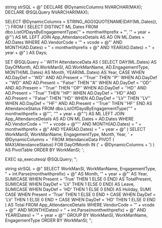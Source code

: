 string strSQL = @"
DECLARE @DynamicColumns NVARCHAR(MAX);
DECLARE @SQLQuery NVARCHAR(MAX);

SELECT @DynamicColumns = STRING_AGG(QUOTENAME(DAY(ML.Dates)), ',')
FROM (
    SELECT DISTINCT ML.Dates
    FROM dbo.ListOfDaysByEngagementType('" + monthwithprefix + "', '" + year + @"') AS ML
    LEFT JOIN App_AttendanceDetails AS AD ON ML.Dates = AD.Dates
    WHERE AD.VendorCode = '" + vcode + @"'
      AND MONTH(AD.Dates) = " + monthwithprefix + @"
      AND YEAR(AD.Dates) = " + year + @"
) AS Days;

SET @SQLQuery = '
    WITH AttendanceData AS (
        SELECT 
            DAY(ML.Dates) AS DayOfMonth,
            AD.WorkManSl,
            AD.WorkManName,
            AD.EngagementType,
            MONTH(ML.Dates) AS Month,
            YEAR(ML.Dates) AS Year,
            CASE 
                WHEN AD.DayDef = ''WD'' AND AD.Present = ''True'' THEN ''P''
                WHEN AD.DayDef = ''WD'' AND AD.Present = ''False'' THEN ''A''
                WHEN AD.DayDef = ''OD'' AND AD.Present = ''True'' THEN ''OP''
                WHEN AD.DayDef = ''HD'' AND AD.Present = ''True'' THEN ''HP''
                WHEN AD.DayDef = ''HD'' AND AD.Present = ''False'' THEN ''HD''
                WHEN AD.DayDef = ''LV'' THEN ''LV''
                WHEN AD.DayDef = ''HF'' AND AD.Present = ''True'' THEN ''HF''
            END AS AttendanceStatus
        FROM dbo.ListOfDaysByEngagementType(''" + monthwithprefix + @"'', ''" + year + @"'') AS ML
        LEFT JOIN App_AttendanceDetails AS AD ON ML.Dates = AD.Dates
        WHERE AD.VendorCode = '''" + vcode + @"'''
          AND MONTH(AD.Dates) = " + monthwithprefix + @"
          AND YEAR(AD.Dates) = " + year + @"
    )
    SELECT 
        WorkManSl,
        WorkManName,
        EngagementType,
        Month,
        Year,
        ' + @DynamicColumns + '
    FROM AttendanceData
    PIVOT (
        MAX(AttendanceStatus)
        FOR DayOfMonth IN (' + @DynamicColumns + ')
    ) AS PivotTable
    ORDER BY WorkManSl;
';

EXEC sp_executesql @SQLQuery;
";



string strSQL = @"
SELECT
    WorkManSl,
    WorkManName,
    EngagementType,
    " + int.Parse(monthwithprefix) + @" AS Month,
    '" + year + @"' AS Year,
    SUM(CASE WHEN Present = 'True' THEN 1 ELSE 0 END) AS TotalPresent,
    SUM(CASE WHEN DayDef = 'LV' THEN 1 ELSE 0 END) AS Leave,
    SUM(CASE WHEN DayDef = 'HD' THEN 1 ELSE 0 END) AS Holiday,
    SUM(
        CASE WHEN Present = 'True' THEN 1 ELSE 0 END +
        CASE WHEN DayDef = 'LV' THEN 1 ELSE 0 END +
        CASE WHEN DayDef = 'HD' THEN 1 ELSE 0 END
    ) AS Total
FROM App_AttendanceDetails
WHERE VendorCode = '" + vcode + @"'
  AND MONTH(Dates) = " + int.Parse(monthwithprefix) + @"
  AND YEAR(Dates) = '" + year + @"'
GROUP BY WorkManSl, WorkManName, EngagementType
ORDER BY WorkManSl;
";
